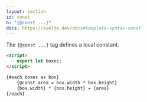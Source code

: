 ```yaml
---
layout: section
id: const
h: "{@const ...}"
docs: https://svelte.dev/docs#template-syntax-const
---
```

The `{@const ...}` tag defines a local constant.
```html
<script>
	export let boxes;
</script>

{#each boxes as box}
	{@const area = box.width * box.height}
	{box.width} * {box.height} = {area}
{/each}
```